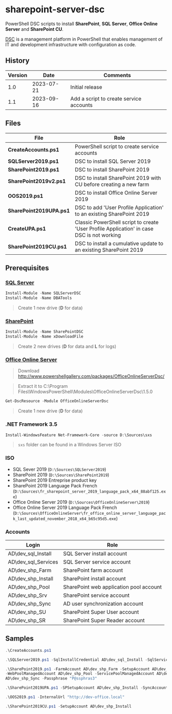 # sharepoint-server-dsc

PowerShell DSC scripts to install **SharePoint**, **SQL Server**, **Office Online Server** and **SharePoint CU**.

[DSC](https://learn.microsoft.com/en-us/powershell/dsc/overview?view=dsc-1.1) is a management platform in PowerShell that enables management of IT and development infrastructure with configuration as code.

## History

| Version | Date | Comments |
| - | - | - |
| 1.0 | 2023-07-21 | Initial release
| 1.1 | 2023-09-16 | Add a script to create service accounts

## Files
| File | Role |
| - | - |
| **CreateAccounts.ps1** | PowerShell script to create service accounts |
| **SQLServer2019.ps1** | DSC to install SQL Server 2019 |
| **SharePoint2019.ps1** | DSC to install SharePoint 2019 |
| **SharePoint2019v2.ps1** | DSC to install SharePoint 2019 with CU before creating a new farm |
| **OOS2019.ps1** | DSC to install Office Online Server 2019 |
| **SharePoint2019UPA.ps1** | DSC to add 'User Profile Application' to an existing SharePoint 2019 |
| **CreateUPA.ps1** | Classic PowerShell script to create 'User Profile Application' in case DSC is not working |
| **SharePoint2019CU.ps1** | DSC to install a cumulative update to an existing SharePoint 2019 |


## Prerequisites

### [SQL Server](https://github.com/dsccommunity/SQLServerDSC/)
~~~powershell
Install-Module -Name SQLServerDSC
Install-Module -Name DBATools
~~~

> Create 1 new drive (**D** for data)

### [SharePoint](https://github.com/dsccommunity/SharePointDsc)
~~~powershell
Install-Module -Name SharePointDSC
Install-Module -Name xDownloadFile
~~~
> Create 2 new drives (**D** for data and **L** for logs)


### [Office Online Server](https://github.com/dsccommunity/OfficeOnlineServerDsc/)
> Download http://www.powershellgallery.com/packages/OfficeOnlineServerDsc/

> Extract it to C:\Program Files\WindowsPowerShell\Modules\OfficeOnlineServerDsc\1.5.0

~~~powershell
Get-DscResource -Module OfficeOnlineServerDsc
~~~

> Create 1 new drive (**D** for data)

### .NET Framework 3.5
~~~powershell
Install-WindowsFeature Net-Framework-Core -source D:\Sources\sxs
~~~

> `sxs` folder can be found in a Windows Server ISO

### ISO
- SQL Sever 2019 (`D:\Sources\SQLServer2019`)
- SharePoint 2019 (`D:\Sources\SharePoint2019`)
- SharePoint 2019 Entreprise product key
- SharePoint 2019 Language Pack French (`D:\Sources\fr_sharepoint_server_2019_language_pack_x64_88abf125.exe`)
- Office Online Server 2019 (`D:\Sources\OfficeOnlineServer\2019`)
- Office Online Server 2019 Language Pack French (`D:\Sources\OfficeOnlineServer\fr_office_online_server_language_pack_last_updated_november_2018_x64_b65c95d5.exe`)

### Accounts
| Login | Role |
| - | - |
| AD\dev_sql_Install | SQL Server install account |
| AD\dev_sql_Services | SQL Server service account |
| AD\dev_shp_Farm | SharePoint farm account |
| AD\dev_shp_Install | SharePoint install account |
| AD\dev_shp_Pool | SharePoint web application pool account |
| AD\dev_shp_Srv | SharePoint service account |
| AD\dev_shp_Sync | AD user synchronization account |
| AD\dev_shp_SU | SharePoint Super User account |
| AD\dev_shp_SR | SharePoint Super Reader account |


## Samples

~~~powershell
.\CreateAccounts.ps1

.\SQLServer2019.ps1 -SqlInstallCredential AD\dev_sql_Install -SqlServiceCredential AD\dev_sql_Services

.\SharePoint2019.ps1 -FarmAccount AD\dev_shp_Farm -SetupAccount AD\dev_shp_Install
-WebPoolManagedAccount AD\dev_shp_Pool -ServicePoolManagedAccount AD\dev_shp_Srv -SyncAccount
AD\dev_shp_Sync -Passphrase "P@ssphras3"

.\SharePoint2019UPA.ps1 -SPSetupAccount AD\dev_shp_Install -SyncAccount AD\dev_shp_Sync

.\OOS2019.ps1 -InternalUrl "http://dev-office.local"

.\SharePoint2019CU.ps1 -SetupAccount AD\dev_shp_Install
~~~
